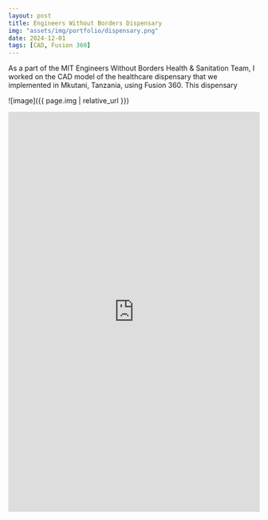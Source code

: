 ```yaml
---
layout: post
title: Engineers Without Borders Dispensary
img: "assets/img/portfolio/dispensary.png"
date: 2024-12-01
tags: [CAD, Fusion 360]
---
```

As a part of the MIT Engineers Without Borders Health & Sanitation Team, I worked on the CAD model of the healthcare dispensary that we implemented in Mkutani, Tanzania, using Fusion 360. This dispensary   

![image]({{ page.img | relative_url }})

<div class="iframe-full">
  <iframe src="http://ewb.mit.edu/sanitation.php"
          width="100%" height="800"
          style="border:none;"></iframe>
</div>
